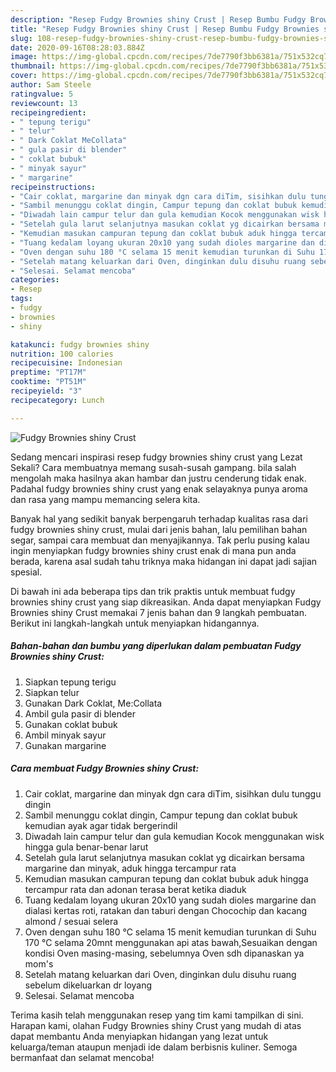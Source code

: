 ```yaml
---
description: "Resep Fudgy Brownies shiny Crust | Resep Bumbu Fudgy Brownies shiny Crust Yang Enak dan Simpel"
title: "Resep Fudgy Brownies shiny Crust | Resep Bumbu Fudgy Brownies shiny Crust Yang Enak dan Simpel"
slug: 108-resep-fudgy-brownies-shiny-crust-resep-bumbu-fudgy-brownies-shiny-crust-yang-enak-dan-simpel
date: 2020-09-16T08:28:03.884Z
image: https://img-global.cpcdn.com/recipes/7de7790f3bb6381a/751x532cq70/fudgy-brownies-shiny-crust-foto-resep-utama.jpg
thumbnail: https://img-global.cpcdn.com/recipes/7de7790f3bb6381a/751x532cq70/fudgy-brownies-shiny-crust-foto-resep-utama.jpg
cover: https://img-global.cpcdn.com/recipes/7de7790f3bb6381a/751x532cq70/fudgy-brownies-shiny-crust-foto-resep-utama.jpg
author: Sam Steele
ratingvalue: 5
reviewcount: 13
recipeingredient:
- " tepung terigu"
- " telur"
- " Dark Coklat MeCollata"
- " gula pasir di blender"
- " coklat bubuk"
- " minyak sayur"
- " margarine"
recipeinstructions:
- "Cair coklat, margarine dan minyak dgn cara diTim, sisihkan dulu tunggu dingin"
- "Sambil menunggu coklat dingin, Campur tepung dan coklat bubuk kemudian ayak agar tidak bergerindil"
- "Diwadah lain campur telur dan gula kemudian Kocok menggunakan wisk hingga gula benar-benar larut"
- "Setelah gula larut selanjutnya masukan coklat yg dicairkan bersama margarine dan minyak, aduk hingga tercampur rata"
- "Kemudian masukan campuran tepung dan coklat bubuk aduk hingga tercampur rata dan adonan terasa berat ketika diaduk"
- "Tuang kedalam loyang ukuran 20x10 yang sudah dioles margarine dan dialasi kertas roti, ratakan dan taburi dengan Chocochip dan kacang almond / sesuai selera"
- "Oven dengan suhu 180 °C selama 15 menit kemudian turunkan di Suhu 170 °C selama 20mnt menggunakan api atas bawah,Sesuaikan dengan kondisi Oven masing-masing, sebelumnya Oven sdh dipanaskan ya mom&#39;s"
- "Setelah matang keluarkan dari Oven, dinginkan dulu disuhu ruang sebelum dikeluarkan dr loyang"
- "Selesai. Selamat mencoba"
categories:
- Resep
tags:
- fudgy
- brownies
- shiny

katakunci: fudgy brownies shiny 
nutrition: 100 calories
recipecuisine: Indonesian
preptime: "PT17M"
cooktime: "PT51M"
recipeyield: "3"
recipecategory: Lunch

---
```



![Fudgy Brownies shiny Crust](https://img-global.cpcdn.com/recipes/7de7790f3bb6381a/751x532cq70/fudgy-brownies-shiny-crust-foto-resep-utama.jpg)

Sedang mencari inspirasi resep fudgy brownies shiny crust yang Lezat Sekali? Cara membuatnya memang susah-susah gampang. bila salah mengolah maka hasilnya akan hambar dan justru cenderung tidak enak. Padahal fudgy brownies shiny crust yang enak selayaknya punya aroma dan rasa yang mampu memancing selera kita.

Banyak hal yang sedikit banyak berpengaruh terhadap kualitas rasa dari fudgy brownies shiny crust, mulai dari jenis bahan, lalu pemilihan bahan segar, sampai cara membuat dan menyajikannya. Tak perlu pusing kalau ingin menyiapkan fudgy brownies shiny crust enak di mana pun anda berada, karena asal sudah tahu triknya maka hidangan ini dapat jadi sajian spesial.




Di bawah ini ada beberapa tips dan trik praktis untuk membuat fudgy brownies shiny crust yang siap dikreasikan. Anda dapat menyiapkan Fudgy Brownies shiny Crust memakai 7 jenis bahan dan 9 langkah pembuatan. Berikut ini langkah-langkah untuk menyiapkan hidangannya.

<!--inarticleads1-->

##### Bahan-bahan dan bumbu yang diperlukan dalam pembuatan Fudgy Brownies shiny Crust:

1. Siapkan  tepung terigu
1. Siapkan  telur
1. Gunakan  Dark Coklat, Me:Collata
1. Ambil  gula pasir di blender
1. Gunakan  coklat bubuk
1. Ambil  minyak sayur
1. Gunakan  margarine




<!--inarticleads2-->

##### Cara membuat Fudgy Brownies shiny Crust:

1. Cair coklat, margarine dan minyak dgn cara diTim, sisihkan dulu tunggu dingin
1. Sambil menunggu coklat dingin, Campur tepung dan coklat bubuk kemudian ayak agar tidak bergerindil
1. Diwadah lain campur telur dan gula kemudian Kocok menggunakan wisk hingga gula benar-benar larut
1. Setelah gula larut selanjutnya masukan coklat yg dicairkan bersama margarine dan minyak, aduk hingga tercampur rata
1. Kemudian masukan campuran tepung dan coklat bubuk aduk hingga tercampur rata dan adonan terasa berat ketika diaduk
1. Tuang kedalam loyang ukuran 20x10 yang sudah dioles margarine dan dialasi kertas roti, ratakan dan taburi dengan Chocochip dan kacang almond / sesuai selera
1. Oven dengan suhu 180 °C selama 15 menit kemudian turunkan di Suhu 170 °C selama 20mnt menggunakan api atas bawah,Sesuaikan dengan kondisi Oven masing-masing, sebelumnya Oven sdh dipanaskan ya mom&#39;s
1. Setelah matang keluarkan dari Oven, dinginkan dulu disuhu ruang sebelum dikeluarkan dr loyang
1. Selesai. Selamat mencoba




Terima kasih telah menggunakan resep yang tim kami tampilkan di sini. Harapan kami, olahan Fudgy Brownies shiny Crust yang mudah di atas dapat membantu Anda menyiapkan hidangan yang lezat untuk keluarga/teman ataupun menjadi ide dalam berbisnis kuliner. Semoga bermanfaat dan selamat mencoba!
